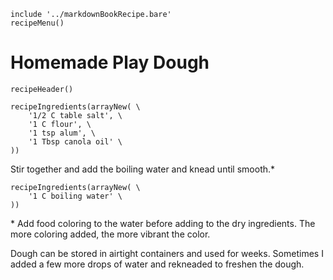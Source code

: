 ~~~ markdown-script
include '../markdownBookRecipe.bare'
recipeMenu()
~~~

# Homemade Play Dough

~~~ markdown-script
recipeHeader()
~~~

~~~ markdown-script
recipeIngredients(arrayNew( \
    '1/2 C table salt', \
    '1 C flour', \
    '1 tsp alum', \
    '1 Tbsp canola oil' \
))
~~~

Stir together and add the boiling water and knead until smooth.\*

~~~ markdown-script
recipeIngredients(arrayNew( \
    '1 C boiling water' \
))
~~~

\* Add food coloring to the water before adding to the dry ingredients. The more coloring added, the
more vibrant the color.

Dough can be stored in airtight containers and used for weeks. Sometimes I added a few more drops of
water and rekneaded to freshen the dough.

